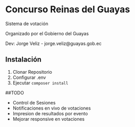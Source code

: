 # Concurso Reinas del Guayas 
<p>Sistema de votación</p>
<p>Organizado por el Gobierno del Guayas</p>
<p>Dev: Jorge Veliz - jorge.veliz@guayas.gob.ec</p>

## Instalación

1. Clonar Repositorio
2. Configurar .env
3. Ejecutar `composer install`


##TODO
* Control de Sesiones
* Notificaciones en vivo de votaciones
* Impresion de resultados por evento
* Mejorar responsive en votaciones